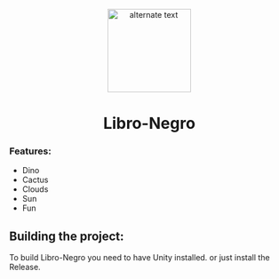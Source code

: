  <p align="center">
    <img src="https://encrypted-tbn0.gstatic.com/images?q=tbn:ANd9GcQ26jyN2vQN2wZZoMFMg2LebpLmwfv6jh09U6bFqhasVGelrx8cuHbNP0AFcpH106xrgWk&usqp=CAU" height="150px" width="auto" alt="alternate text">
 </p>
 <h1  align="center">Libro-Negro</h1>


### Features:
- Dino
- Cactus
- Clouds
- Sun
- Fun

## Building the project:
To build Libro-Negro you need to have Unity installed.
or just install the Release.

